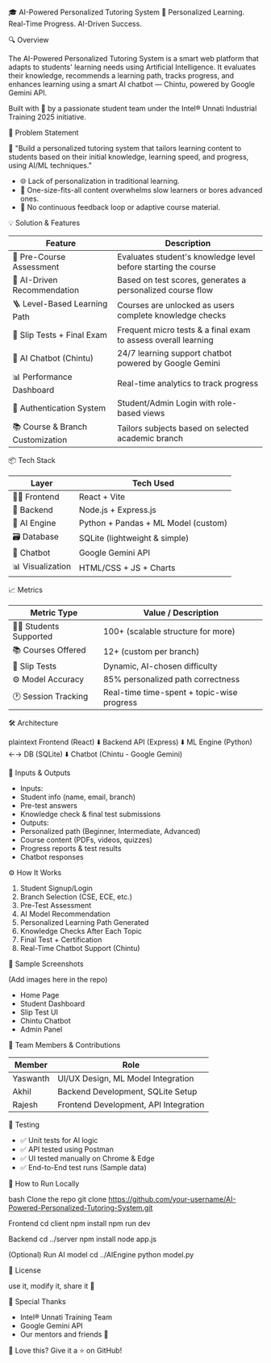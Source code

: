 🎓 AI-Powered Personalized Tutoring System 🚀
Personalized Learning. Real-Time Progress. AI-Driven Success.

🔍 Overview

The AI-Powered Personalized Tutoring System is a smart web platform that adapts to students' learning needs using Artificial Intelligence. It evaluates their knowledge, recommends a learning path, tracks progress, and enhances learning using a smart AI chatbot — Chintu, powered by Google Gemini API.

Built with 💙 by a passionate student team under the Intel® Unnati Industrial Training 2025 initiative.

🎯 Problem Statement

📌 "Build a personalized tutoring system that tailors learning content to students based on their initial knowledge, learning speed, and progress, using AI/ML techniques."

- 🌐 Lack of personalization in traditional learning.
- 🧠 One-size-fits-all content overwhelms slow learners or bores advanced ones.
- 🔁 No continuous feedback loop or adaptive course material.

💡 Solution & Features

| Feature | Description |
|-----------------------------------------------	| ---------------------------------------------------------------------------------- |
| 🧾 Pre-Course Assessment			| Evaluates student's knowledge level before starting the course	|
| 🧠 AI-Driven Recommendation		| Based on test scores, generates a personalized course flow		|
| 🪜 Level-Based Learning Path		| Courses are unlocked as users complete knowledge checks		|
| 🧪 Slip Tests + Final Exam			| Frequent micro tests & a final exam to assess overall learning		|
| 🤖 AI Chatbot (Chintu)				| 24/7 learning support chatbot powered by Google Gemini		|
| 📊 Performance Dashboard			| Real-time analytics to track progress							|
| 🔐 Authentication System			| Student/Admin Login with role-based views					|
| 📚 Course & Branch Customization	| Tailors subjects based on selected academic branch				|

📦 Tech Stack

| Layer | Tech Used |
|-----------------------	|-----------------------------------------------------	|
| 👨‍🎓 Frontend		| React + Vite							|
| 🔧 Backend		| Node.js + Express.js					|
| 🧠 AI Engine		| Python + Pandas + ML Model (custom)	|
| 🗃️ Database		| SQLite (lightweight & simple)			|
| 🤖 Chatbot		| Google Gemini API					|
| 📊 Visualization	| HTML/CSS + JS + Charts				|

📈 Metrics

| Metric Type 				| Value / Description						|
|-----------------------------------	|----------------------------------------------------------	|
| 🧑‍🎓 Students Supported	| 100+ (scalable structure for more)			|
| 📚 Courses Offered		| 12+ (custom per branch)					|
| 🧪 Slip Tests				| Dynamic, AI-chosen difficulty				|
| ⚙️ Model Accuracy		| 85% personalized path correctness			|
| 🕐 Session Tracking		| Real-time time-spent + topic-wise progress	|

🛠️ Architecture

plaintext
Frontend (React)
 ⬇️
Backend API (Express)
 ⬇️
ML Engine (Python) ←→ DB (SQLite)
 ⬇️
Chatbot (Chintu - Google Gemini)

🧪 Inputs & Outputs

- Inputs:
- Student info (name, email, branch)
- Pre-test answers
- Knowledge check & final test submissions
- Outputs:
- Personalized path (Beginner, Intermediate, Advanced)
- Course content (PDFs, videos, quizzes)
- Progress reports & test results
- Chatbot responses

⚙️ How It Works

1. Student Signup/Login
2. Branch Selection (CSE, ECE, etc.)
3. Pre-Test Assessment
4. AI Model Recommendation
5. Personalized Learning Path Generated
6. Knowledge Checks After Each Topic
7. Final Test + Certification
8. Real-Time Chatbot Support (Chintu)

📸 Sample Screenshots

(Add images here in the repo)

- Home Page
- Student Dashboard
- Slip Test UI
- Chintu Chatbot
- Admin Panel

👥 Team Members & Contributions

| Member		| Role								|
|-----------------	|-----------------------------------------------------	|
| Yaswanth	| UI/UX Design, ML Model Integration		|
| Akhil		| Backend Development, SQLite Setup		|
| Rajesh 		| Frontend Development, API Integration 	|

🧪 Testing

- ✅ Unit tests for AI logic
- ✅ API tested using Postman
- ✅ UI tested manually on Chrome & Edge
- ✅ End-to-End test runs (Sample data)

🏁 How to Run Locally

bash
Clone the repo
git clone https://github.com/your-username/AI-Powered-Personalized-Tutoring-System.git

Frontend
cd client
npm install
npm run dev

Backend
cd ../server
npm install
node app.js

(Optional) Run AI model
cd ../AIEngine
python model.py

📜 License

use it, modify it, share it 🙌

📣 Special Thanks

- Intel® Unnati Training Team
- Google Gemini API
- Our mentors and friends 🙏

🌟 Love this? Give it a ⭐ on GitHub!
